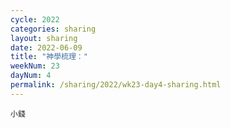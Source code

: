 ```yaml
---
cycle: 2022
categories: sharing
layout: sharing
date: 2022-06-09
title: "神學梳理："
weekNum: 23
dayNum: 4
permalink: /sharing/2022/wk23-day4-sharing.html
---
```


[](https://eccseattle.github.io/media/sharing/2022/wk023/2022-06-09-bin.m4a)

`小錢`
